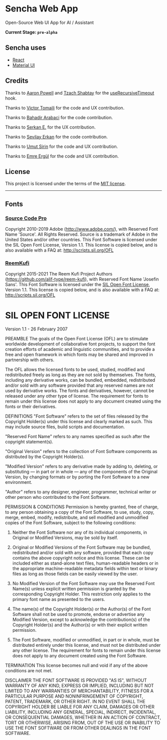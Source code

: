 # Sencha Web App

Open-Source Web UI App for AI / Assistant

**Current Stage: `pre-alpha`**

## Sencha uses

- [React](https://reactjs.org/)
- [Material UI](https://mui.com)

## Credits

Thanks to [Aaron Powell](https://disqus.com/by/Aaron_Powell/) and [Tzach Shabtay](https://disqus.com/by/tzachshabtay/) for the [useRecursiveTimeout](https://www.aaron-powell.com/posts/2019-09-23-recursive-settimeout-with-react-hooks/) hook.

Thanks to [Victor Tomaili](https://github.com/VictorTomaili) for the code and UX contribution.

Thanks to [Bahadir Arabaci](https://github.com/arabacibahadir) for the code contribution.

Thanks to [Serkan E.](https://github.com/SrknEkz) for the UX contribution.

Thanks to [Sevilay Erkan](https://github.com/sevilayerkan) for the code contribution.

Thanks to [Umut Sirin](https://github.com/usirin) for the code and UX contribution.

Thanks to [Emre Ergül](https://github.com/emredevsalot) for the code and UX contribution.

## License

This project is licensed under the terms of the [MIT license](/LICENSE).

---

## Fonts

### [Source Code Pro](https://github.com/adobe-fonts/source-code-pro)

Copyright 2010-2019 Adobe (http://www.adobe.com/), with Reserved Font Name 'Source'. All Rights Reserved. Source is a trademark of Adobe in the United States and/or other countries.
This Font Software is licensed under the SIL Open Font License, Version 1.1. This license is copied below, and is also available with a FAQ at: http://scripts.sil.org/OFL

### [ReemKufi](https://github.com/aliftype/reem-kufi)

Copyright 2015-2021 The Reem Kufi Project Authors (https://github.com/alif-type/reem-kufi), with Reserved Font Name 'Josefin Sans'. This Font Software is licensed under the [SIL Open Font License](http://scripts.sil.org/OFL), Version 1.1. This license is copied below, and is also available with a FAQ at: http://scripts.sil.org/OFL

# SIL OPEN FONT LICENSE

Version 1.1 - 26 February 2007

PREAMBLE
The goals of the Open Font License (OFL) are to stimulate worldwide
development of collaborative font projects, to support the font creation
efforts of academic and linguistic communities, and to provide a free and
open framework in which fonts may be shared and improved in partnership
with others.

The OFL allows the licensed fonts to be used, studied, modified and
redistributed freely as long as they are not sold by themselves. The
fonts, including any derivative works, can be bundled, embedded,
redistributed and/or sold with any software provided that any reserved
names are not used by derivative works. The fonts and derivatives,
however, cannot be released under any other type of license. The
requirement for fonts to remain under this license does not apply
to any document created using the fonts or their derivatives.

DEFINITIONS
"Font Software" refers to the set of files released by the Copyright
Holder(s) under this license and clearly marked as such. This may
include source files, build scripts and documentation.

"Reserved Font Name" refers to any names specified as such after the
copyright statement(s).

"Original Version" refers to the collection of Font Software components as
distributed by the Copyright Holder(s).

"Modified Version" refers to any derivative made by adding to, deleting,
or substituting — in part or in whole — any of the components of the
Original Version, by changing formats or by porting the Font Software to a
new environment.

"Author" refers to any designer, engineer, programmer, technical
writer or other person who contributed to the Font Software.

PERMISSION & CONDITIONS
Permission is hereby granted, free of charge, to any person obtaining
a copy of the Font Software, to use, study, copy, merge, embed, modify,
redistribute, and sell modified and unmodified copies of the Font
Software, subject to the following conditions:

1. Neither the Font Software nor any of its individual components,
   in Original or Modified Versions, may be sold by itself.

2. Original or Modified Versions of the Font Software may be bundled,
   redistributed and/or sold with any software, provided that each copy
   contains the above copyright notice and this license. These can be
   included either as stand-alone text files, human-readable headers or
   in the appropriate machine-readable metadata fields within text or
   binary files as long as those fields can be easily viewed by the user.

3. No Modified Version of the Font Software may use the Reserved Font
   Name(s) unless explicit written permission is granted by the corresponding
   Copyright Holder. This restriction only applies to the primary font name as
   presented to the users.

4. The name(s) of the Copyright Holder(s) or the Author(s) of the Font
   Software shall not be used to promote, endorse or advertise any
   Modified Version, except to acknowledge the contribution(s) of the
   Copyright Holder(s) and the Author(s) or with their explicit written
   permission.

5. The Font Software, modified or unmodified, in part or in whole,
   must be distributed entirely under this license, and must not be
   distributed under any other license. The requirement for fonts to
   remain under this license does not apply to any document created
   using the Font Software.

TERMINATION
This license becomes null and void if any of the above conditions are
not met.

DISCLAIMER
THE FONT SOFTWARE IS PROVIDED "AS IS", WITHOUT WARRANTY OF ANY KIND,
EXPRESS OR IMPLIED, INCLUDING BUT NOT LIMITED TO ANY WARRANTIES OF
MERCHANTABILITY, FITNESS FOR A PARTICULAR PURPOSE AND NONINFRINGEMENT
OF COPYRIGHT, PATENT, TRADEMARK, OR OTHER RIGHT. IN NO EVENT SHALL THE
COPYRIGHT HOLDER BE LIABLE FOR ANY CLAIM, DAMAGES OR OTHER LIABILITY,
INCLUDING ANY GENERAL, SPECIAL, INDIRECT, INCIDENTAL, OR CONSEQUENTIAL
DAMAGES, WHETHER IN AN ACTION OF CONTRACT, TORT OR OTHERWISE, ARISING
FROM, OUT OF THE USE OR INABILITY TO USE THE FONT SOFTWARE OR FROM
OTHER DEALINGS IN THE FONT SOFTWARE.
